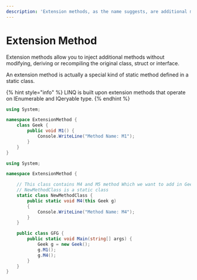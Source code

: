 ```yaml
---
description: 'Extension methods, as the name suggests, are additional methods.'
---
```


# Extension Method

Extension methods allow you to inject additional methods without modifying, deriving or recompiling the original class, struct or interface. 

An extension method is actually a special kind of static method defined in a static class.

{% hint style="info" %}
LINQ is built upon extension methods that operate on IEnumerable and IQeryable type.
{% endhint %}

```csharp
using System; 

namespace ExtensionMethod { 
	class Geek {
		public void M1() { 
			Console.WriteLine("Method Name: M1"); 
		}
	}
} 

```

```csharp
using System; 

namespace ExtensionMethod { 

	// This class contains M4 and M5 method Which we want to add in Geek class. 
	// NewMethodClass is a static class 
	static class NewMethodClass {
		public static void M4(this Geek g) 
		{ 
			Console.WriteLine("Method Name: M4"); 
		}
	}

	public class GFG {
		public static void Main(string[] args) { 
			Geek g = new Geek(); 
			g.M1();
			g.M4();
		} 
	} 
} 

```

